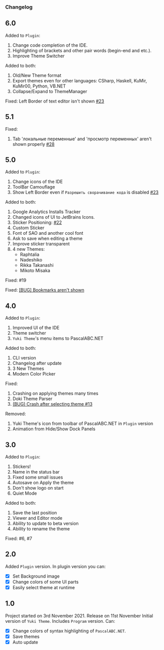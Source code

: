 ﻿### Changelog

## 6.0

Added to `Plugin`:
1. Change code completion of the IDE.
2. Highlighting of brackets and other pair words (begin-end and etc.).
3. Improve Theme Switcher

Added to both:
1. Old/New Theme format
2. Export themes even for other languages: CSharp, Haskell, KuMir, KuMir00, Python, VB.NET
3. Collapse/Expand to ThemeManager

Fixed: Left Border of text editor isn't shown [#23](https://github.com/Dragon-0609/Yuki-Theme/issues/23)

## 5.1

Fixed:
1. Tab 'локальные переменные' and 'просмотр переменных' aren't shown properly [#28](https://github.com/Dragon-0609/Yuki-Theme/issues/28)


## 5.0

Added to `Plugin`:
1. Change icons of the IDE
2. ToolBar Camouflage
3. Show Left Border even if `Разрешить сворачивание кода` is disabled [#23](https://github.com/Dragon-0609/Yuki-Theme/issues/23)

Added to both:
1. Google Analytics Installs Tracker
2. Changed icons of UI to JetBrains Icons.
3. Sticker Positioning: [#22](https://github.com/Dragon-0609/Yuki-Theme/pull/22)
4. Custom Sticker
5. Font of SAO and another cool font
6. Ask to save when editing a theme
7. Improve sticker transparent
8. 4 new Themes:
    * Raphtalia
    * Nadeshiko
    * Rikka Takanashi
    * Mikoto Misaka


Fixed:
#19 


Fixed:
[[BUG] Bookmarks aren't shown](https://github.com/Dragon-0609/Yuki-Theme/issues/19)

## 4.0

Added to `Plugin`:
1. Improved UI of the IDE
2. Theme switcher
3. `Yuki Theme`'s menu items to PascalABC.NET

Added to both:
1. CLI version
2. Changelog after update
3. 3 New Themes
4. Modern Color Picker

Fixed:
1. Crashing on applying themes many times
2. Doki Theme Parser
3. [(BUG) Crash after selecting theme #13](https://github.com/Dragon-0609/Yuki-Theme/issues/13)
   
Removed:
1. Yuki Theme's icon from toolbar of PascalABC.NET in `Plugin` version
2. Animation from Hide/Show Dock Panels

## 3.0

Added to `Plugin`:
1. Stickers!
2. Name in the status bar
3. Fixed some small issues
4. Autosave on Apply the theme
5. Don't show logo on start
6. Quiet Mode

Added to both:
1. Save the last position
2. Viewer and Editor mode
3. Ability to update to beta version
4. Ability to rename the theme

Fixed:  #6, #7

## 2.0

Added `Plugin` version. In plugin version you can:
- [x] Set Background image
- [x] Change colors of some UI parts
- [x] Easily select theme at runtime

## 1.0

Project started on 3rd November 2021.
Release on 11st November
Initial version of `Yuki Theme`. Includes `Program` version. Can:

- [x] Change colors of syntax highlighting of `PascalABC.NET`.
- [x] Save themes
- [x] Auto update
